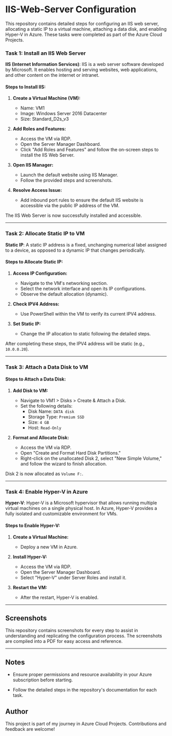 # IIS-Web-Server Configuration

This repository contains detailed steps for configuring an IIS web server, allocating a static IP to a virtual machine, attaching a data disk, and enabling Hyper-V in Azure. These tasks were completed as part of the Azure Cloud Projects.



### Task 1: Install an IIS Web Server

**IIS (Internet Information Services)**: IIS is a web server software developed by Microsoft. It enables hosting and serving websites, web applications, and other content on the internet or intranet.

#### Steps to Install IIS:

1. **Create a Virtual Machine (VM):**
   - Name: VM1
   - Image: Windows Server 2016 Datacenter
   - Size: Standard_D2s_v3

2. **Add Roles and Features:**
   - Access the VM via RDP.
   - Open the Server Manager Dashboard.
   - Click "Add Roles and Features" and follow the on-screen steps to install the IIS Web Server.

3. **Open IIS Manager:**
   - Launch the default website using IIS Manager.
   - Follow the provided steps and screenshots.

4. **Resolve Access Issue:**
   - Add inbound port rules to ensure the default IIS website is accessible via the public IP address of the VM.

The IIS Web Server is now successfully installed and accessible.

---

### Task 2: Allocate Static IP to VM

**Static IP**: A static IP address is a fixed, unchanging numerical label assigned to a device, as opposed to a dynamic IP that changes periodically.

#### Steps to Allocate Static IP:

1. **Access IP Configuration:**
   - Navigate to the VM's networking section.
   - Select the network interface and open its IP configurations.
   - Observe the default allocation (dynamic).

2. **Check IPV4 Address:**
   - Use PowerShell within the VM to verify its current IPV4 address.

3. **Set Static IP:**
   - Change the IP allocation to static following the detailed steps.

After completing these steps, the IPV4 address will be static (e.g., `10.0.0.20`).

---

### Task 3: Attach a Data Disk to VM

#### Steps to Attach a Data Disk:

1. **Add Disk to VM:**
   - Navigate to VM1 > Disks > Create & Attach a Disk.
   - Set the following details:
     - Disk Name: `DATA disk`
     - Storage Type: `Premium SSD`
     - Size: `4 GB`
     - Host: `Read-Only`

2. **Format and Allocate Disk:**
   - Access the VM via RDP.
   - Open "Create and Format Hard Disk Partitions."
   - Right-click on the unallocated Disk 2, select "New Simple Volume," and follow the wizard to finish allocation.

Disk 2 is now allocated as `Volume F:`.

---

### Task 4: Enable Hyper-V in Azure

**Hyper-V**: Hyper-V is a Microsoft hypervisor that allows running multiple virtual machines on a single physical host. In Azure, Hyper-V provides a fully isolated and customizable environment for VMs.

#### Steps to Enable Hyper-V:

1. **Create a Virtual Machine:**
   - Deploy a new VM in Azure.

2. **Install Hyper-V:**
   - Access the VM via RDP.
   - Open the Server Manager Dashboard.
   - Select "Hyper-V" under Server Roles and install it.

3. **Restart the VM:**
   - After the restart, Hyper-V is enabled.

---

## Screenshots

This repository contains screenshots for every step to assist in understanding and replicating the configuration process. The screenshots are compiled into a PDF for easy access and reference.


---

## Notes

- Ensure proper permissions and resource availability in your Azure subscription before starting.

- Follow the detailed steps in the repository's documentation for each task.



## Author

This project is part of my journey in Azure Cloud Projects. Contributions and feedback are welcome!
